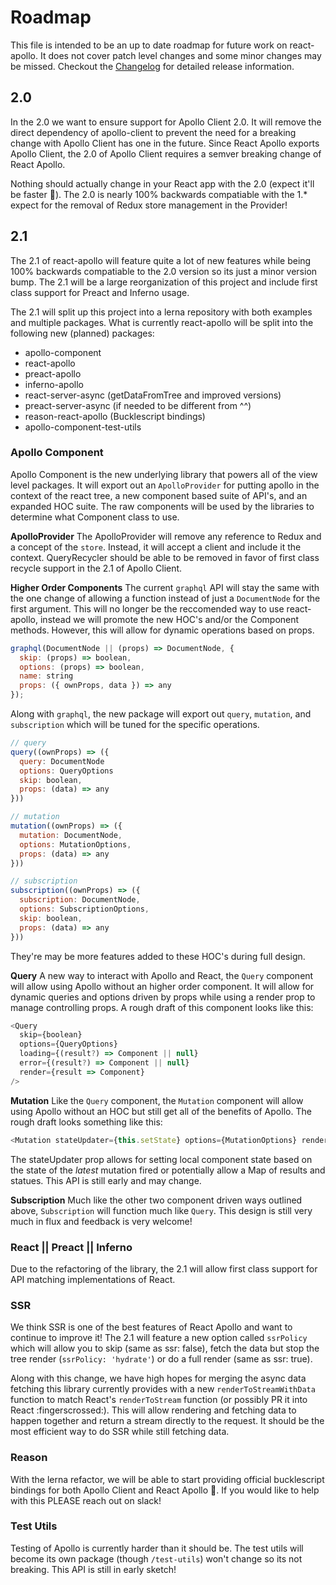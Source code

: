 # Roadmap

This file is intended to be an up to date roadmap for future work on react-apollo. It does not cover patch level changes and some minor changes may be missed. Checkout the [Changelog](./Changelog.md) for detailed release information.

## 2.0

In the 2.0 we want to ensure support for Apollo Client 2.0. It will remove the direct dependency of apollo-client to prevent the need for a breaking change with Apollo Client has one in the future. Since React Apollo exports Apollo Client, the 2.0 of Apollo Client requires a semver breaking change of React Apollo.

Nothing should actually change in your React app with the 2.0 (expect it'll be faster :tada:). The 2.0 is nearly 100% backwards compatiable with the 1.\* expect for the removal of Redux store management in the Provider!

## 2.1

The 2.1 of react-apollo will feature quite a lot of new features while being 100% backwards compatiable to the 2.0 version so its just a minor version bump. The 2.1 will be a large reorganization of this project and include first class support for Preact and Inferno usage.

The 2.1 will split up this project into a lerna repository with both examples and multiple packages. What is currently react-apollo will be split into the following new (planned) packages:

- apollo-component
- react-apollo
- preact-apollo
- inferno-apollo
- react-server-async (getDataFromTree and improved versions)
- preact-server-async (if needed to be different from ^^)
- reason-react-apollo (Bucklescript bindings)
- apollo-component-test-utils

### Apollo Component

Apollo Component is the new underlying library that powers all of the view level packages. It will export out an `ApolloProvider` for putting apollo in the context of the react tree, a new component based suite of API's, and an expanded HOC suite. The raw components will be used by the libraries to determine what Component class to use.

**ApolloProvider**
The ApolloProvider will remove any reference to Redux and a concept of the `store`. Instead, it will accept a client and include it the context. QueryRecycler should be able to be removed in favor of first class recycle support in the 2.1 of Apollo Client.

**Higher Order Components**
The current `graphql` API will stay the same with the one change of allowing a function instead of just a `DocumentNode` for the first argument. This will no longer be the reccomended way to use react-apollo, instead we will promote the new HOC's and/or the Component methods. However, this will allow for dynamic operations based on props.

```js
graphql(DocumentNode || (props) => DocumentNode, {
  skip: (props) => boolean,
  options: (props) => boolean,
  name: string
  props: ({ ownProps, data }) => any
});
```

Along with `graphql`, the new package will export out `query`, `mutation`, and `subscription` which will be tuned for the specific operations.

```js
// query
query((ownProps) => ({
  query: DocumentNode
  options: QueryOptions
  skip: boolean,
  props: (data) => any
}))

// mutation
mutation((ownProps) => ({
  mutation: DocumentNode,
  options: MutationOptions,
  props: (data) => any
}))

// subscription
subscription((ownProps) => ({
  subscription: DocumentNode,
  options: SubscriptionOptions,
  skip: boolean,
  props: (data) => any
}))
```

They're may be more features added to these HOC's during full design.

**Query**
A new way to interact with Apollo and React, the `Query` component will allow using Apollo without an higher order component. It will allow for dynamic queries and options driven by props while using a render prop to manage controlling props. A rough draft of this component looks like this:

```js
<Query
  skip={boolean}
  options={QueryOptions}
  loading={(result?) => Component || null}
  error={(result?) => Component || null}
  render={result => Component}
/>
```

**Mutation**
Like the `Query` component, the `Mutation` component will allow using Apollo without an HOC but still get all of the benefits of Apollo. The rough draft looks something like this:

```js
<Mutation stateUpdater={this.setState} options={MutationOptions} render={result => Component} />
```

The stateUpdater prop allows for setting local component state based on the state of the _latest_ mutation fired or potentially allow a Map of results and statues. This API is still early and may change.

**Subscription**
Much like the other two component driven ways outlined above, `Subscription` will function much like `Query`. This design is still very much in flux and feedback is very welcome!

### React || Preact || Inferno

Due to the refactoring of the library, the 2.1 will allow first class support for API matching implementations of React.

### SSR

We think SSR is one of the best features of React Apollo and want to continue to improve it! The 2.1 will feature a new option called `ssrPolicy` which will allow you to skip (same as ssr: false), fetch the data but stop the tree render (`ssrPolicy: 'hydrate'`) or do a full render (same as ssr: true).

Along with this change, we have high hopes for merging the async data fetching this library currently provides with a new `renderToStreamWithData` function to match React's `renderToStream` function (or possibly PR it into React :fingerscrossed:). This will allow rendering and fetching data to happen together and return a stream directly to the request. It should be the most efficient way to do SSR while still fetching data.

### Reason

With the lerna refactor, we will be able to start providing official bucklescript bindings for both Apollo Client and React Apollo :tada:. If you would like to help with this PLEASE reach out on slack!

### Test Utils

Testing of Apollo is currently harder than it should be. The test utils will become its own package (though `/test-utils`) won't change so its not breaking. This API is still in early sketch!
